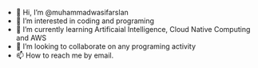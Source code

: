 - 👋 Hi, I’m @muhammadwasifarslan
- 👀 I’m interested in coding and programing
- 🌱 I’m currently learning Artificaial Intelligence, Cloud Native Computing and AWS
- 💞️ I’m looking to collaborate on any programing activity
- 📫 How to reach me by email.

<!---
muhammadwasifarslan/muhammadwasifarslan is a ✨ special ✨ repository because its `README.md` (this file) appears on your GitHub profile.
You can click the Preview link to take a look at your changes.
--->
